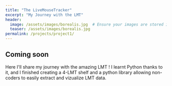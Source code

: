 ```yaml
---
title: "The LiveMouseTracker"
excerpt: "My Journey with the LMT"
header:
  image: /assets/images/borealis.jpg  # Ensure your images are stored in the appropriate folder
  teaser: /assets/images/borealis.jpg 
permalink: /projects/project1/
---
```


## Coming soon

Here I'll share my journey with the amazing LMT ! I learnt Python thanks to it, and I finished creating a 4-LMT shelf and a python library allowing non-coders to easily extract and vizualize LMT data.